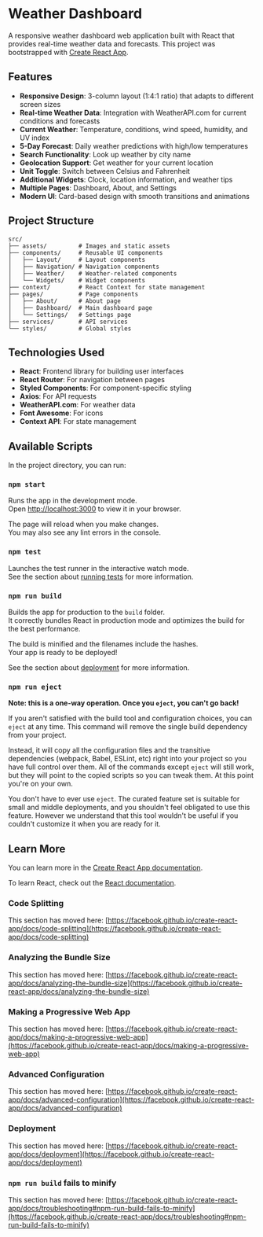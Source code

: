 # Weather Dashboard

A responsive weather dashboard web application built with React that provides real-time weather data and forecasts. This project was bootstrapped with [Create React App](https://github.com/facebook/create-react-app).

## Features

- **Responsive Design**: 3-column layout (1:4:1 ratio) that adapts to different screen sizes
- **Real-time Weather Data**: Integration with WeatherAPI.com for current conditions and forecasts
- **Current Weather**: Temperature, conditions, wind speed, humidity, and UV index
- **5-Day Forecast**: Daily weather predictions with high/low temperatures
- **Search Functionality**: Look up weather by city name
- **Geolocation Support**: Get weather for your current location
- **Unit Toggle**: Switch between Celsius and Fahrenheit
- **Additional Widgets**: Clock, location information, and weather tips
- **Multiple Pages**: Dashboard, About, and Settings
- **Modern UI**: Card-based design with smooth transitions and animations



## Project Structure

```
src/
├── assets/         # Images and static assets
├── components/     # Reusable UI components
│   ├── Layout/     # Layout components
│   ├── Navigation/ # Navigation components
│   ├── Weather/    # Weather-related components
│   └── Widgets/    # Widget components
├── context/        # React Context for state management
├── pages/          # Page components
│   ├── About/      # About page
│   ├── Dashboard/  # Main dashboard page
│   └── Settings/   # Settings page
├── services/       # API services
└── styles/         # Global styles
```

## Technologies Used

- **React**: Frontend library for building user interfaces
- **React Router**: For navigation between pages
- **Styled Components**: For component-specific styling
- **Axios**: For API requests
- **WeatherAPI.com**: For weather data
- **Font Awesome**: For icons
- **Context API**: For state management

## Available Scripts

In the project directory, you can run:

### `npm start`

Runs the app in the development mode.\
Open [http://localhost:3000](http://localhost:3000) to view it in your browser.

The page will reload when you make changes.\
You may also see any lint errors in the console.

### `npm test`

Launches the test runner in the interactive watch mode.\
See the section about [running tests](https://facebook.github.io/create-react-app/docs/running-tests) for more information.

### `npm run build`

Builds the app for production to the `build` folder.\
It correctly bundles React in production mode and optimizes the build for the best performance.

The build is minified and the filenames include the hashes.\
Your app is ready to be deployed!

See the section about [deployment](https://facebook.github.io/create-react-app/docs/deployment) for more information.

### `npm run eject`

**Note: this is a one-way operation. Once you `eject`, you can't go back!**

If you aren't satisfied with the build tool and configuration choices, you can `eject` at any time. This command will remove the single build dependency from your project.

Instead, it will copy all the configuration files and the transitive dependencies (webpack, Babel, ESLint, etc) right into your project so you have full control over them. All of the commands except `eject` will still work, but they will point to the copied scripts so you can tweak them. At this point you're on your own.

You don't have to ever use `eject`. The curated feature set is suitable for small and middle deployments, and you shouldn't feel obligated to use this feature. However we understand that this tool wouldn't be useful if you couldn't customize it when you are ready for it.

## Learn More

You can learn more in the [Create React App documentation](https://facebook.github.io/create-react-app/docs/getting-started).

To learn React, check out the [React documentation](https://reactjs.org/).

### Code Splitting

This section has moved here: [https://facebook.github.io/create-react-app/docs/code-splitting](https://facebook.github.io/create-react-app/docs/code-splitting)

### Analyzing the Bundle Size

This section has moved here: [https://facebook.github.io/create-react-app/docs/analyzing-the-bundle-size](https://facebook.github.io/create-react-app/docs/analyzing-the-bundle-size)

### Making a Progressive Web App

This section has moved here: [https://facebook.github.io/create-react-app/docs/making-a-progressive-web-app](https://facebook.github.io/create-react-app/docs/making-a-progressive-web-app)

### Advanced Configuration

This section has moved here: [https://facebook.github.io/create-react-app/docs/advanced-configuration](https://facebook.github.io/create-react-app/docs/advanced-configuration)

### Deployment

This section has moved here: [https://facebook.github.io/create-react-app/docs/deployment](https://facebook.github.io/create-react-app/docs/deployment)

### `npm run build` fails to minify

This section has moved here: [https://facebook.github.io/create-react-app/docs/troubleshooting#npm-run-build-fails-to-minify](https://facebook.github.io/create-react-app/docs/troubleshooting#npm-run-build-fails-to-minify)
